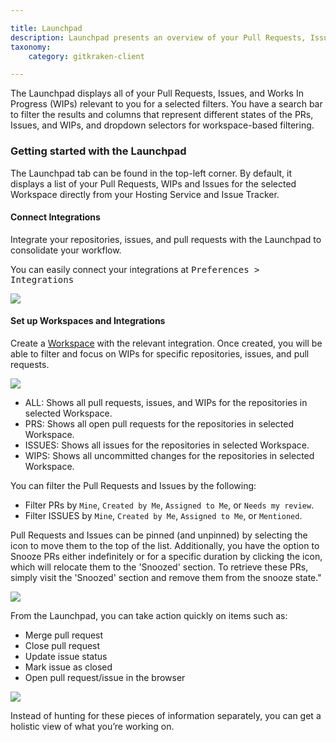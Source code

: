 ```yaml
---

title: Launchpad
description: Launchpad presents an overview of your Pull Requests, Issues and WIPs.
taxonomy:
    category: gitkraken-client

---
```


The Launchpad displays all of your Pull Requests, Issues, and Works In Progress (WIPs) relevant to you for a selected filters. You have a search bar to filter the results and columns that represent different states of the PRs, Issues, and WIPs, and dropdown selectors for workspace-based filtering.

### Getting started with the Launchpad

The Launchpad tab can be found in the top-left corner. By default, it displays a list of your Pull Requests, WIPs and Issues for the selected Workspace directly from your Hosting Service and Issue Tracker.

#### Connect Integrations

Integrate your repositories, issues, and pull requests with the Launchpad to consolidate your workflow.

You can easily connect your integrations at <kbd>Preferences > Integrations</kbd>

<img src="/wp-content/uploads/gkc-launchpad-hosting-service-10-0-0.png" class="img-bordered img-responsive center">

#### Set up Workspaces and Integrations

Create a [Workspace](/gitkraken-client/workspaces/) with the relevant integration. Once created, you will be able to filter and focus on WIPs for specific repositories, issues, and pull requests.





<img src="/wp-content/uploads/gkc-launchpad-10-0-0.gif" class="img-bordered img-responsive center">

* ALL: Shows all pull requests, issues, and WIPs for the repositories in selected Workspace.
* PRS: Shows all open pull requests for the repositories in selected Workspace.
* ISSUES: Shows all issues for the repositories in selected Workspace.
* WIPS: Shows all uncommitted changes for the repositories in selected Workspace.

You can filter the Pull Requests and Issues by the following:
* Filter PRs by `Mine`, `Created by Me`, `Assigned to Me`, or `Needs my review`.
* Filter ISSUES by `Mine`, `Created by Me`, `Assigned to Me`, or `Mentioned`.

Pull Requests and Issues can be pinned (and unpinned) by selecting the <i class="fa-solid fa-thumbtack"></i> icon to move them to the top of the list. Additionally, you have the option to Snooze PRs either indefinitely or for a specific duration by clicking the <i class="fa-solid fa-snooze"></i> icon, which will relocate them to the 'Snoozed' section. To retrieve these PRs, simply visit the 'Snoozed' section and remove them from the snooze state."

<img src="/wp-content/uploads/gkc-launchpad-pinsnooze-10-0-0.gif" class="img-bordered img-responsive center">

From the Launchpad, you can take action quickly on items such as:
- Merge pull request
- Close pull request
- Update issue status
- Mark issue as closed
- Open pull request/issue in the browser

<img src="/wp-content/uploads/gkc-launchpad-actions-10-0-0.png" class="img-bordered img-responsive center">

Instead of hunting for these pieces of information separately, you can get a holistic view of what you’re working on.